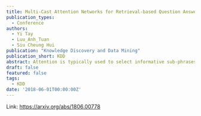 ```yaml
---
title: Multi-Cast Attention Networks for Retrieval-based Question Answering and Response Prediction
publication_types:
  - Conference
authors:
  - Yi Tay
  - Luu_Anh_Tuan
  - Siu Cheung Hui
publication: "Knowledge Discovery and Data Mining"
publication_short: KDD
abstract: Attention is typically used to select informative sub-phrases that are used for prediction. This paper investigates the novel use of attention as a form of feature augmentation, i.e, casted attention. We propose Multi-Cast Attention Networks (MCAN), a new attention mechanism and general model architecture for a potpourri of ranking tasks in the conversational modeling and question answering domains. Our approach performs a series of soft attention operations, each time casting a scalar feature upon the inner word embeddings. The key idea is to provide a real-valued hint (feature) to a subsequent encoder layer and is targeted at improving the representation learning process. There are several advantages to this design, e.g., it allows an arbitrary number of attention mechanisms to be casted, allowing for multiple attention types (e.g., co-attention, intra-attention) and attention variants (e.g., alignment-pooling, max-pooling, mean-pooling) to be executed simultaneously. This not only eliminates the costly need to tune the nature of the co-attention layer, but also provides greater extents of explainability to practitioners. Via extensive experiments on four well-known benchmark datasets, we show that MCAN achieves state-of-the-art performance. On the Ubuntu Dialogue Corpus, MCAN outperforms existing state-of-the-art models by 9%. MCAN also achieves the best performing score to date on the well-studied TrecQA dataset.
draft: false
featured: false
tags:
  - KDD
date: '2018-06-01T00:00:00Z'
---
```

Link: https://arxiv.org/abs/1806.00778